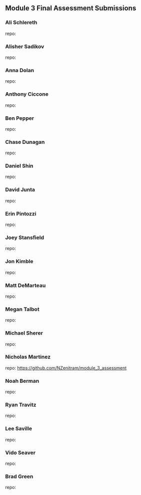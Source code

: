 ## Module 3 Final Assessment Submissions

### Ali Schlereth
repo:

### Alisher Sadikov
repo:

### Anna Dolan
repo:

### Anthony Ciccone
repo:

### Ben Pepper
repo:

### Chase Dunagan
repo:

### Daniel Shin
repo:

### David Junta
repo:

### Erin Pintozzi
repo:

### Joey Stansfield
repo:

### Jon Kimble
repo:

### Matt DeMarteau
repo:

### Megan Talbot
repo:

### Michael Sherer
repo:

### Nicholas Martinez
repo: https://github.com/NZenitram/module_3_assessment

### Noah Berman
repo:

### Ryan Travitz
repo:

### Lee Saville
repo:

### Vido Seaver
repo:

### Brad Green
repo:
